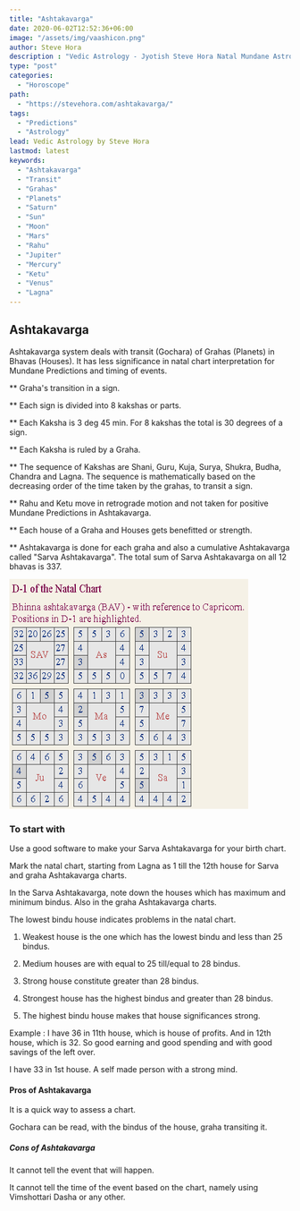 ```yaml
---
title: "Ashtakavarga"
date: 2020-06-02T12:52:36+06:00
image: "/assets/img/vaashicon.png"
author: Steve Hora
description : "Vedic Astrology - Jyotish Steve Hora Natal Mundane Astrology Horoscope Reading Predictions Ashtakavarga"
type: "post"
categories: 
  - "Horoscope"
path:
  - "https://stevehora.com/ashtakavarga/"
tags:
  - "Predictions"
  - "Astrology"
lead: Vedic Astrology by Steve Hora
lastmod: latest 
keywords:
  - "Ashtakavarga"
  - "Transit"
  - "Grahas"
  - "Planets"
  - "Saturn"
  - "Sun"
  - "Moon"
  - "Mars"
  - "Rahu"
  - "Jupiter"
  - "Mercury"
  - "Ketu"
  - "Venus"
  - "Lagna"
---
```


## Ashtakavarga

Ashtakavarga system deals with transit (Gochara) of Grahas (Planets) in Bhavas (Houses). It has less significance in natal chart interpretation for Mundane Predictions and timing of events.

** Graha's transition in a sign.

** Each sign is divided into 8 kakshas or parts.

** Each Kaksha is 3 deg 45 min. For 8 kakshas the total is 30 degrees of a sign.

** Each Kaksha is ruled by a Graha.

** The sequence of Kakshas are Shani, Guru, Kuja, Surya, Shukra, Budha, Chandra and Lagna. The sequence is mathematically based on the decreasing order of the time taken by the grahas, to transit a sign.

** Rahu and Ketu move in retrograde motion and not taken for positive Mundane Predictions in Ashtakavarga.

** Each house of a Graha and Houses gets benefitted or strength.

** Ashtakavarga is done for each graha and also a cumulative Ashtakavarga called "Sarva Ashtakavarga". The total sum of Sarva Ashtakavarga on all 12 bhavas is 337.

![Ashtakavarga](/assets/img/ashtakavarga.png)

### To start with

Use a good software to make your Sarva Ashtakavarga for your birth chart.

Mark the natal chart, starting from Lagna as 1 till the 12th house for Sarva and graha Ashtakavarga charts.

In the Sarva Ashtakavarga, note down the houses which has maximum and minimum bindus. Also in the graha Ashtakavarga charts.

The lowest bindu house indicates problems in the natal chart.

1. Weakest house is the one which has the lowest bindu and less than 25 bindus.

2. Medium houses are with equal to 25 till/equal to 28 bindus.

3. Strong house constitute greater than 28 bindus.

4. Strongest house has the highest bindus and greater than 28 bindus.

5. The highest bindu house makes that house significances strong.

Example : I have 36 in 11th house, which is house of profits. And in 12th house, which is 32. So good earning and good spending and with good savings of the left over.

I have 33 in 1st house. A self made person with a strong mind.

#### Pros of Ashtakavarga

It is a quick way to assess a chart.

Gochara can be read, with the bindus of the house, graha transiting it.

##### Cons of Ashtakavarga

It cannot tell the event that will happen.

It cannot tell the time of the event based on the chart, namely using Vimshottari Dasha or any other.